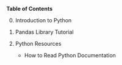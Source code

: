 **Table of Contents**

0.  Introduction to Python
1.  Pandas Library Tutorial

9.  Python Resources
    - How to Read Python Documentation 

